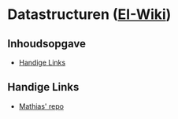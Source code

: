 # Datastructuren ([EI-Wiki](..))
## Inhoudsopgave

* [Handige Links](#Handige-Links)

## Handige Links
* [Mathias' repo](https://github.com/WatcherWhale/DataStructures)
